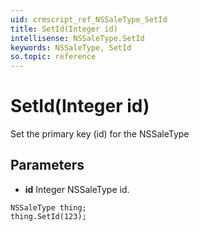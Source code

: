 ```yaml
---
uid: crmscript_ref_NSSaleType_SetId
title: SetId(Integer id)
intellisense: NSSaleType.SetId
keywords: NSSaleType, SetId
so.topic: reference
---
```


# SetId(Integer id)

Set the primary key (id) for the NSSaleType

## Parameters

* **id** Integer NSSaleType id.

```crmscript
NSSaleType thing;
thing.SetId(123);
```

